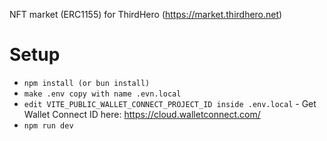 NFT market (ERC1155) for ThirdHero (https://market.thirdhero.net)

# Setup
  - ```npm install (or bun install)```
  - ```make .env copy with name .evn.local```
  - ```edit VITE_PUBLIC_WALLET_CONNECT_PROJECT_ID inside .env.local``` - Get Wallet Connect ID here: https://cloud.walletconnect.com/
  - ```npm run dev```

